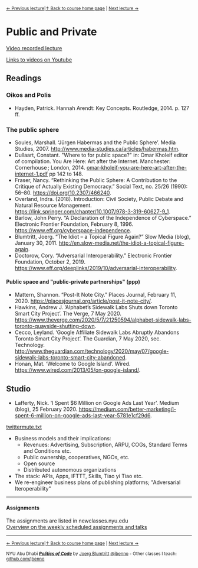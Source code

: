 <sup>[&larr; Previous lecture](/files/02.md)|[&uarr; Back to course home page](/README.md) | [Next lecture &rarr;](/files/04.md)</sup>  

# Public and Private

[Video recorded lecture](https://stream.nyu.edu/media/1_33x8riof)  
<!---[Video recording of the studio part]()---> 
[Links to videos on Youtube](/files/Videos.md)

## Readings
### Oikos and Polis
- Hayden, Patrick. Hannah Arendt: Key Concepts. Routledge, 2014. p. 127 ff.

### The public sphere 
- Soules, Marshall. ‘Jürgen Habermas and the Public Sphere’. Media Studies, 2007. http://www.media-studies.ca/articles/habermas.htm.
- Dullaart, Constant. "Where to for public space?" in: Omar Kholeif editor of compilation. You Are Here: Art after the Internet. Manchester: Cornerhouse ; London, 2014. [omar-kholeif-you-are-here-art-after-the-internet-1.pdf](/files/literature/omar-kholeif-you-are-here-art-after-the-internet-1.pdf) pp 142 to 148.
- Fraser, Nancy. “Rethinking the Public Sphere: A Contribution to the Critique of Actually Existing Democracy.” Social Text, no. 25/26 (1990): 56–80. https://doi.org/10.2307/466240.
- Overland, Indra. (2018). Introduction: Civil Society, Public Debate and Natural Resource Management. https://link.springer.com/chapter/10.1007/978-3-319-60627-9_1. 
- Barlow, John Perry. “A Declaration of the Independence of Cyberspace.” Electronic Frontier Foundation, February 8, 1996. https://www.eff.org/cyberspace-independence.
- Blumtritt, Joerg. “The Idiot – a Topical Figure Again?” Slow Media (blog), January 30, 2011. http://en.slow-media.net/the-idiot-a-topical-figure-again.
- Doctorow, Cory. “Adversarial Interoperability.” Electronic Frontier Foundation, October 2, 2019. https://www.eff.org/deeplinks/2019/10/adversarial-interoperability.

#### Public space and "public-private partnerships" (ppp)
- Mattern, Shannon. “Post-It Note City.” Places Journal, February 11, 2020. https://placesjournal.org/article/post-it-note-city/.
- Hawkins, Andrew J. ‘Alphabet’s Sidewalk Labs Shuts down Toronto Smart City Project’. The Verge, 7 May 2020. https://www.theverge.com/2020/5/7/21250594/alphabet-sidewalk-labs-toronto-quayside-shutting-down.
- Cecco, Leyland. ‘Google Affiliate Sidewalk Labs Abruptly Abandons Toronto Smart City Project’. The Guardian, 7 May 2020, sec. Technology. http://www.theguardian.com/technology/2020/may/07/google-sidewalk-labs-toronto-smart-city-abandoned.
- Honan, Mat. ‘Welcome to Google Island’. Wired. https://www.wired.com/2013/05/on-google-island/.

## Studio
- Lafferty, Nick. ‘I Spent $6 Million on Google Ads Last Year’. Medium (blog), 25 February 2020. https://medium.com/better-marketing/i-spent-6-million-on-google-ads-last-year-5781e1cf29d6.

[twittermute.txt](https://gist.github.com/IanColdwater/88b3341a7c4c0cf71c73ac56f9bd36ec)

- Business models and their implications:
	- Revenues: Advertising, Subscription, ARPU, COGs, Standard Terms and Conditions etc.
	- Public ownership, cooperatives, NGOs, etc.
	- Open source
	- Distributed autonomous organizations
- The stack: APIs, Apps, IFTTT, Skills, Tiao yi Tiao etc.
- We re-engineer business plans of publishing platforms; "Adversarial Iteroperability" 

***

#### Assignments
The assignments are listed in newclasses.nyu.edu  
[Overview on the weekly scheduled assignments and talks](https://docs.google.com/spreadsheets/d/15ZQVsHbdcMrUzVLIkae5IOQ4I0IY2HdLl63t61t5VSo/edit?usp=sharing)  


***
<sup>[&larr; Previous lecture](/files/02.md)|[&uarr; Back to course home page](/README.md) | [Next lecture &rarr;](/files/04.md)</sup>  
  
<sup>NYU Abu Dhabi ***[Politics of Code](/README.md)*** by [Joerg Blumtritt](https://jbenno.net) [@jbenno](https://twitter.com/jbenno) - Other classes I teach: [github.com/jbenno](https://github.com/jbenno/teaching/blob/master/README.md)</sup>
